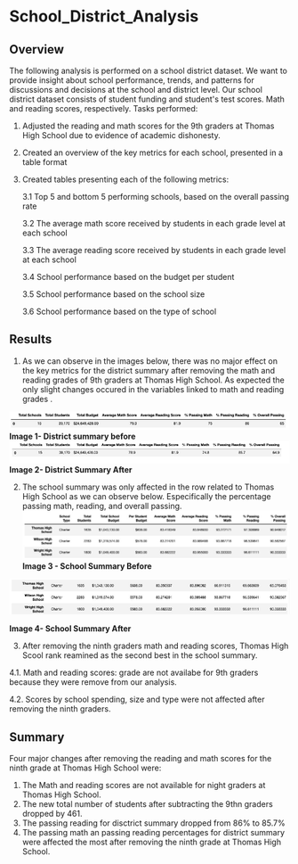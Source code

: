 # **School_District_Analysis**
## **Overview**
The following analysis is performed  on a school district dataset. We want to provide insight about school performance, trends, and patterns for discussions and decisions at the school and district level. Our school district dataset consists of student funding and student's test scores. Math and reading scores, respectively. 
Tasks performed:

1. Adjusted the reading and math scores for the 9th graders at Thomas High School due to evidence of academic dishonesty.
2. Created an overview of the key metrics for each school, presented in a table format
3. Created tables presenting each of the following metrics:

    3.1 Top 5 and bottom 5 performing schools, based on the overall passing rate
    
    3.2 The average math score received by students in each grade level at each school
    
    3.3 The average reading score received by students in each grade level at each school
    
    3.4 School performance based on the budget per student
    
    3.5 School performance based on the school size 
    
    3.6 School performance based on the type of school

## **Results**

1. As we can observe in the images below, there was no major effect on the key metrics for the district summary after removing the math and reading grades  of 9th graders at Thomas High School. As expected the only slight changes occured in the variables linked to math and reading grades .

![Distric Summary Before Changes](Resources/District_summary_old.jpg)
 **Image 1- District summary before**
![District Summary After Changes](Resources/District_summary_current.jpg)
**Image 2- District Summary After**

2. The school summary was only affected in the row related to Thomas High School as we can observe below. Especifically the percentage passing math, reading, and overall passing.
![Per School Summary Before](Resources/Per_School_Summary_before.jpg)
**Image 3 - School Summary Before**

![Per School Summary After](Resources/Per_School_Summary_After.jpg)

**Image 4- School Summary After**

3. After removing the ninth graders math and reading scores, Thomas High Scool rank reamined as the second best in the school summary.  

4.1. Math and reading scores: grade are not availabe for 9th graders because they were remove from our analysis.

4.2. Scores by school spending, size and type  were not affected after removing the ninth graders.

## **Summary**
Four major changes after removing the reading and math scores for the ninth grade at Thomas High School were:
1. The Math and reading scores are not available for night graders at Thomas High School.
2. The new total number of students after subtracting the 9thn graders dropped by 461.
3. The passing reading for disctrict summary dropped from 86% to 85.7%
4. The passing math an passing reading percentages for district summary were affected the most after removing the ninth grade at Thomas High School.


